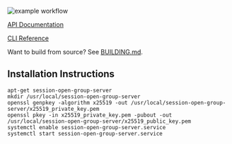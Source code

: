 ![example workflow](https://github.com/nielsandriesse/session-open-group-server/actions/workflows/build.yml/badge.svg)

[API Documentation](https://github.com/nielsandriesse/session-open-group-server/wiki/API-Documentation)

[CLI Reference](https://github.com/nielsandriesse/session-open-group-server/wiki/CLI-Reference)

Want to build from source? See [BUILDING.md](https://github.com/nielsandriesse/session-open-group-server/blob/main/BUILDING.md).

## Installation Instructions

```
apt-get session-open-group-server
mkdir /usr/local/session-open-group-server
openssl genpkey -algorithm x25519 -out /usr/local/session-open-group-server/x25519_private_key.pem
openssl pkey -in x25519_private_key.pem -pubout -out /usr/local/session-open-group-server/x25519_public_key.pem
systemctl enable session-open-group-server.service
systemctl start session-open-group-server.service
```
